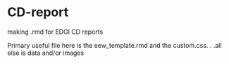 # CD-report
making .rmd for EDGI CD reports 


Primary useful file here is the eew_template.rmd and the custom.css. .  .all else is data and/or images 


